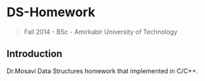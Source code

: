 # DS-Homework

> Fall 2014 - BSc - Amirkabir University of Technology

## Introduction

Dr.Mosavi Data Structures homework that implemented in C/C++.
